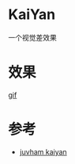 # KaiYan
一个视觉差效果

# 效果
[gif](https://github.com/Wzxhaha/Images/blob/master/KaiYan/kaiyan.gif)

# 参考
- [juvham kaiyan](https://github.com/juvham/kaiyan)
